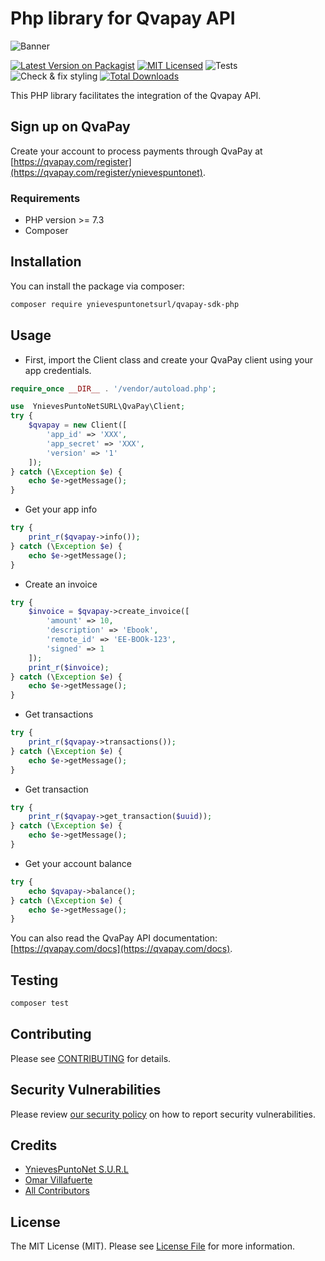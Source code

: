 # Php library for Qvapay API

![Banner](https://banners.beyondco.de/QvaPay%20SDK.png?theme=dark&packageManager=composer+require&packageName=ynievespuntonetsurl%2Fqvapay-sdk-php&pattern=autumn&style=style_2&description=This+PHP+library+facilitates+the+integration+of+the+QvaPay+API.&md=1&showWatermark=0&fontSize=125px&images=https%3A%2F%2Fwww.php.net%2Fimages%2Flogos%2Fnew-php-logo.svg&widths=auto)

[![Latest Version on Packagist](https://img.shields.io/packagist/v/ynievespuntonetsurl/qvapay-sdk-php.svg?style=flat)](https://packagist.org/packages/ynievespuntonetsurl/qvapay-sdk-php)
[![MIT Licensed](https://img.shields.io/badge/license-MIT-brightgreen.svg?style=flat)](LICENSE.md)
![Tests](https://github.com/ynievespuntonetsurl/qvapay-sdk-php/workflows/Tests/badge.svg)
![Check & fix styling](https://img.shields.io/github/workflow/status/ynievespuntonetsurl/qvapay-sdk-php/Check%20&%20fix%20styling?label=code%20style)
[![Total Downloads](https://img.shields.io/packagist/dt/ynievespuntonetsurl/qvapay-sdk-php.svg?style=flat)](https://packagist.org/packages/ynievespuntonetsurl/qvapay-sdk-php)

This PHP library facilitates the integration of the Qvapay API.

## Sign up on QvaPay

Create your account to process payments through QvaPay at [https://qvapay.com/register](https://qvapay.com/register/ynievespuntonet).

### Requirements

- PHP version >= 7.3
- Composer

## Installation

You can install the package via composer:

```bash
composer require ynievespuntonetsurl/qvapay-sdk-php
```

## Usage

- First, import the Client class and create your QvaPay client using your app credentials.

```php
require_once __DIR__ . '/vendor/autoload.php';

use  YnievesPuntoNetSURL\QvaPay\Client;
try {
    $qvapay = new Client([
        'app_id' => 'XXX', 
        'app_secret' => 'XXX',
        'version' => '1'
    ]);
} catch (\Exception $e) {
    echo $e->getMessage();
}
```

- Get your app info

```php
try {
    print_r($qvapay->info());
} catch (\Exception $e) {
    echo $e->getMessage();
}
```

- Create an invoice

```php
try {
    $invoice = $qvapay->create_invoice([
        'amount' => 10,
        'description' => 'Ebook',
        'remote_id' => 'EE-BOOk-123',
        'signed' => 1
    ]);
    print_r($invoice);
} catch (\Exception $e) {
    echo $e->getMessage();
}
```

- Get transactions

```php
try {
    print_r($qvapay->transactions());
} catch (\Exception $e) {
    echo $e->getMessage();
}
```

- Get transaction

```php
try {
    print_r($qvapay->get_transaction($uuid));
} catch (\Exception $e) {
    echo $e->getMessage();
}
```

- Get your account balance

```php
try {
    echo $qvapay->balance();
} catch (\Exception $e) {
    echo $e->getMessage();
}
```

You can also read the QvaPay API documentation: [https://qvapay.com/docs](https://qvapay.com/docs).

## Testing

```bash
composer test
```

## Contributing

Please see [CONTRIBUTING](.github/CONTRIBUTING.md) for details.

## Security Vulnerabilities

Please review [our security policy](../../security/policy) on how to report security vulnerabilities.

## Credits

- [YnievesPuntoNet S.U.R.L](https://www.ynieves.net)
- [Omar Villafuerte](https://github.com/ovillafuerte94)
- [All Contributors](../../contributors)

## License

The MIT License (MIT). Please see [License File](LICENSE.md) for more information.
